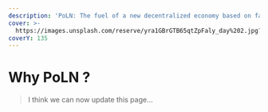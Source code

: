 ```yaml
---
description: 'PoLN: The fuel of a new decentralized economy based on fair employment and promoting wealth creation and wealth sharing'
cover: >-
  https://images.unsplash.com/reserve/yra1GBrGTB65qtZpFaly_day%202.jpg?crop=entropy&cs=srgb&fm=jpg&ixid=M3wxOTcwMjR8MHwxfHNlYXJjaHwxfHxwb2xsZW58ZW58MHx8fHwxNjg5MTE1NjQxfDA&ixlib=rb-4.0.3&q=85
coverY: 135
---
```


# Why PoLN ?

> I think we can now update this page...
